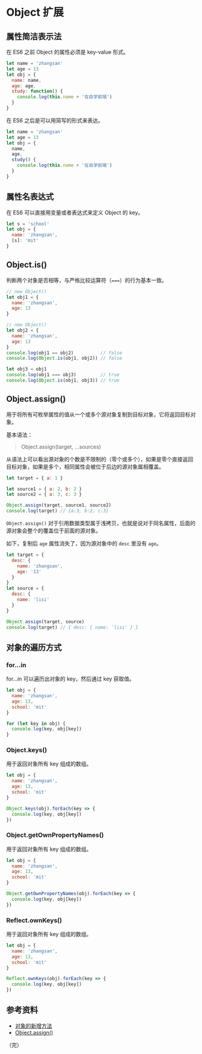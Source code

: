 # Object 扩展

## 属性简洁表示法

在 ES6 之前 Object 的属性必须是 key-value 形式。

```javascript
let name = 'zhangsan'
let age = 13
let obj = {
  name: name,
  age: age,
  study: function() {
    console.log(this.name + '在自学前端')
  }
}
```

在 ES6 之后是可以用简写的形式来表达。

```javascript
let name = 'zhangsan'
let age = 13
let obj = {
  name,
  age,
  study() {
    console.log(this.name + '在自学前端')
  }
}
```

## 属性名表达式

在 ES6 可以直接用变量或者表达式来定义 Object 的 key。

```javascript
let s = 'school'
let obj = {
  name: 'zhangsan',
  [s]: 'mit'
}
```

## Object.is()

判断两个对象是否相等，与严格比较运算符（`===`）的行为基本一致。

```javascript
// new Object()
let obj1 = {
  name: 'zhangsan',
  age: 13
}

// new Object()
let obj2 = {
  name: 'zhangsan',
  age: 13
}
console.log(obj1 == obj2)          // false
console.log(Object.is(obj1, obj2)) // false

let obj3 = obj1
console.log(obj1 === obj3)         // true
console.log(Object.is(obj1, obj3)) // true
```

## Object.assign()

用于将所有可枚举属性的值从一个或多个源对象复制到目标对象，它将返回目标对象。

基本语法：

> Object.assign(target, ...sources)

从语法上可以看出源对象的个数是不限制的（零个或多个），如果是零个直接返回目标对象，如果是多个，相同属性会被位于后边的源对象属相覆盖。

```javascript
let target = { a: 1 }

let source1 = { a: 2, b: 2 }
let source2 = { a: 3, c: 3 }

Object.assign(target, source1, source2)
console.log(target) // {a:3, b:2, c:3}
```

`Object.assign()` 对于引用数据类型属于浅拷贝，也就是说对于同名属性，后面的源对象会整个的覆盖位于前面的源对象。

如下，复制后 `age` 属性消失了，因为源对象中的 `desc` 里没有 `age`。

```javascript
let target = {
  desc: {
    name: 'zhangsan',
    age: '13'
  }
}
let source = {
  desc: {
    name: 'lisi'
  }
}

Object.assign(target, source)
console.log(target) // { desc: { name: 'lisi' } }
```

## 对象的遍历方式

### for...in

for...in 可以遍历出对象的 key，然后通过 key 获取值。

```javascript
let obj = {
  name: 'zhangsan',
  age: 13,
  school: 'mit'
}

for (let key in obj) {
  console.log(key, obj[key])
}
```

### Object.keys()

用于返回对象所有 key 组成的数组。

```javascript
let obj = {
  name: 'zhangsan',
  age: 13,
  school: 'mit'
}

Object.keys(obj).forEach(key => {
  console.log(key, obj[key])
})
```

### Object.getOwnPropertyNames()

用于返回对象所有 key 组成的数组。

```javascript
let obj = {
  name: 'zhangsan',
  age: 13,
  school: 'mit'
}

Object.getOwnPropertyNames(obj).forEach(key => {
  console.log(key, obj[key])
})
```

### Reflect.ownKeys()

用于返回对象所有 key 组成的数组。

```javascript
let obj = {
  name: 'zhangsan',
  age: 13,
  school: 'mit'
}

Reflect.ownKeys(obj).forEach(key => {
  console.log(key, obj[key])
})
```

## 参考资料

* [对象的新增方法](https://es6.ruanyifeng.com/#docs/object-methods)
* [Object.assign()](https://developer.mozilla.org/zh-CN/docs/Web/JavaScript/Reference/Global_Objects/Object/assign)

（完）
